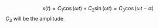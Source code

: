 $$ x(t) = C_1\cos(\omega t) + C_2\sin(\omega t) = C_3\cos(\omega t-\alpha) $$
$C_3$ will be the amplitude
